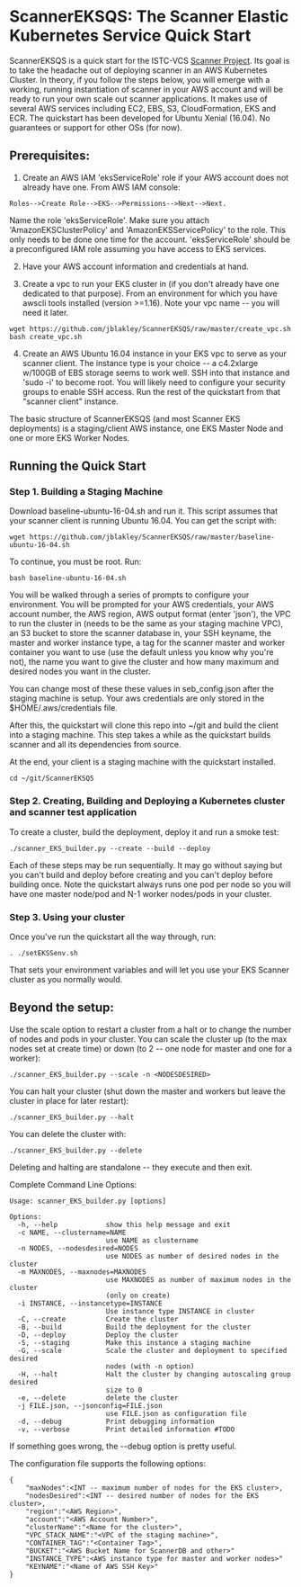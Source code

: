 # ScannerEKSQS: The Scanner Elastic Kubernetes Service Quick Start
ScannerEKSQS is a quick start for the ISTC-VCS [Scanner Project](https://github.com/scanner-research/scanner). Its goal is to take  the headache out of deploying scanner in an AWS Kubernetes Cluster. In theory, if you follow the steps below, you will emerge with a working, running instantiation of scanner in your AWS account and will be ready to run your own scale out scanner applications. It makes use of several AWS services including EC2, EBS, S3, CloudFormation, EKS and ECR. The quickstart has been developed for Ubuntu Xenial (16.04). No guarantees or support for other OSs (for now).

## Prerequisites: 

 1. Create an AWS IAM 'eksServiceRole' role if your AWS account does not already have one. From AWS IAM console:

```
Roles-->Create Role-->EKS-->Permissions-->Next-->Next. 
```

Name the role 'eksServiceRole'. Make sure you attach 'AmazonEKSClusterPolicy' and 'AmazonEKSServicePolicy' to the role. This only needs to be done one time for the account. 'eksServiceRole' should be a preconfigured IAM role assuming you have access to EKS services.

 2. Have your AWS account information and credentials at hand.
 
 3. Create a vpc to run your EKS cluster in (if you don't already have one dedicated to that purpose). From an environment for which you have awscli tools installed (version >=1.16). Note your vpc name -- you will need it later.
 
```
wget https://github.com/jblakley/ScannerEKSQS/raw/master/create_vpc.sh
bash create_vpc.sh
```

 4. Create an AWS Ubuntu 16.04 instance in your EKS vpc to serve as your scanner client. The instance type is your choice -- a c4.2xlarge w/100GB of EBS storage seems to work well. SSH into that instance and 'sudo -i' to become root. You will likely need to configure your security groups to enable SSH access. Run the rest of the quickstart from that "scanner client" instance.

The basic structure of ScannerEKSQS (and most Scanner EKS deployments) is a staging/client AWS instance, one EKS Master Node and one or more EKS Worker Nodes.

## Running the Quick Start

### Step 1. Building a Staging Machine
Download baseline-ubuntu-16-04.sh and run it. This script assumes that your scanner client is running Ubuntu 16.04. You can get the script with:

```
wget https://github.com/jblakley/ScannerEKSQS/raw/master/baseline-ubuntu-16-04.sh
```

To continue, you must be root. Run:

```
bash baseline-ubuntu-16-04.sh 
```
You will be walked through a series of prompts to configure your environment. You will be prompted for your AWS credentials, your AWS account number, the AWS region, AWS output format (enter 'json'), the VPC to run the cluster in (needs to be the same as your staging machine VPC), an S3 bucket to store the scanner database in, your SSH keyname, the master and worker instance type, a tag for the scanner master and worker container you want to use (use the default unless you know why you're not), the name you want to give the cluster and how many maximum and desired nodes you want in the cluster. 

You can change most of these these values in seb_config.json after the staging machine is setup. Your aws credentials are only stored in the $HOME/.aws/credentials file.

After this, the quickstart will clone this repo into ~/git and build the client into a staging machine. This step takes a while as the quickstart builds scanner and all its dependencies from source.

At the end, your client is a staging machine with the quickstart installed.

```
cd ~/git/ScannerEKSQS
```

### Step 2. Creating, Building and Deploying a Kubernetes cluster and scanner test application
To create a cluster, build the deployment, deploy it and run a smoke test:

```
./scanner_EKS_builder.py --create --build --deploy
```

Each of these steps may be run sequentially. It may go without saying but you can't build and deploy before creating and you can't deploy before building once. Note the quickstart always runs one pod per node so you will have one master node/pod and N-1 worker nodes/pods in your cluster.

### Step 3. Using your cluster
Once you've run the quickstart all the way through, run:

```
. ./setEKSSenv.sh
```

That sets your environment variables and will let you use your EKS Scanner cluster as you normally would.

## Beyond the setup:
Use the scale option to restart a cluster from a halt or to change the number of nodes and pods in your cluster. You can scale the cluster up (to the max nodes set at create time) or down (to 2 -- one node for master and one for a worker):

```
./scanner_EKS_builder.py --scale -n <NODESDESIRED>
```

You can halt your cluster (shut down the master and workers but leave the cluster in place for later restart):

```
./scanner_EKS_builder.py --halt
```

You can delete the cluster with:

```
./scanner_EKS_builder.py --delete
```
Deleting and halting are standalone -- they execute and then exit. 

Complete Command Line Options:

```
Usage: scanner_EKS_builder.py [options]

Options:
  -h, --help            show this help message and exit
  -c NAME, --clustername=NAME
                        use NAME as clustername
  -n NODES, --nodesdesired=NODES
                        use NODES as number of desired nodes in the cluster
  -m MAXNODES, --maxnodes=MAXNODES
                        use MAXNODES as number of maximum nodes in the cluster
                        (only on create)
  -i INSTANCE, --instancetype=INSTANCE
                        Use instance type INSTANCE in cluster
  -C, --create          Create the cluster
  -B, --build           Build the deployment for the cluster
  -D, --deploy          Deploy the cluster
  -S, --staging         Make this instance a staging machine
  -G, --scale           Scale the cluster and deployment to specified desired
                        nodes (with -n option)
  -H, --halt            Halt the cluster by changing autoscaling group desired
                        size to 0
  -e, --delete          delete the cluster
  -j FILE.json, --jsonconfig=FILE.json
                        use FILE.json as configuration file
  -d, --debug           Print debugging information
  -v, --verbose         Print detailed information #TODO
```

If something goes wrong, the --debug option is pretty useful.

The configuration file supports the following options:

```
{
	"maxNodes":<INT -- maximum number of nodes for the EKS cluster>,
	"nodesDesired":<INT -- desired number of nodes for the EKS cluster>,
	"region":"<AWS Region>",
	"account":"<AWS Account Number>",
	"clusterName":"<Name for the cluster>",
	"VPC_STACK_NAME":"<VPC of the staging machine>",
	"CONTAINER_TAG":"<Container Tag>",
	"BUCKET":"<AWS Bucket Name for ScannerDB and other>"
	"INSTANCE_TYPE":<AWS instance type for master and worker nodes>"
	"KEYNAME":"<Name of AWS SSH Key>"
}
```
